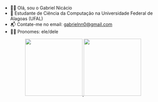 - ✌🏿 Olá, sou o Gabriel Nicácio
- 🌴 Estudante de Ciência da Computação na Universidade Federal de Alagoas (UFAL)
- 📬 Contate-me no email: gabrielnn0@gmail.com
- 🧛‍♂️ Pronomes: ele/dele

<div align="center">
  <a href="https://github.com/nic4cio">
  <img height="180em" src="https://github-readme-stats.vercel.app/api?username=nic4cio&show_icons=true&theme=radical&include_all_commits=true&count_private=true"/>
  <img height="180em" src="https://github-readme-stats.vercel.app/api/top-langs/?username=nic4cio&layout=compact&langs_count=7&theme=radical  "/>
</div>

##

